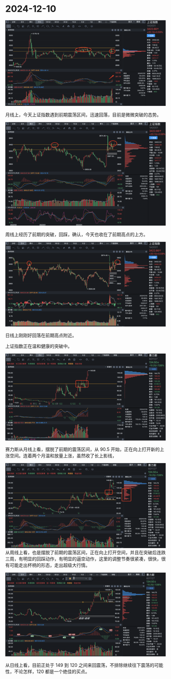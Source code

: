 # 2024-12-10

![](./1a-month-2024-12-10.jpg)

月线上，今天上证指数遇到前期震荡区间，迅速回落，目前是微微突破的态势。

![](./1a-week-2024-12-10.jpg)

周线上经历了前期的突破，回踩，确认，今天也收在了前期高点的上方。

![](./1a-day-2024-12-10.jpg)

日线上刚刚好回落在前期高点附近。

上证指数正在温和健康的突破中。

![](./sls-month-2024-12-10.jpg)

赛力斯从月线上看，摆脱了前期的震荡区间，从 90.5 开始，正在向上打开新的上涨空间。连着两个月温和放量上涨，虽然收了长上影线，

![](./sls-week-2024-12-10.jpg)
从周线上看，也是摆脱了前期的震荡区间，正在向上打开空间，并且在突破后连跌三周，有明显的回踩动作，有明显的逼空动作，这里的调整节奏很紧凑，很快，很有可能走出杯柄的形态，走出超级大行情。

![](./sls-day-2024-12-10.jpg)

从日线上看，目前正处于 149 到 120 之间来回震荡，不排除继续往下震荡的可能性，不论怎样，120 都是一个绝佳的买点。

